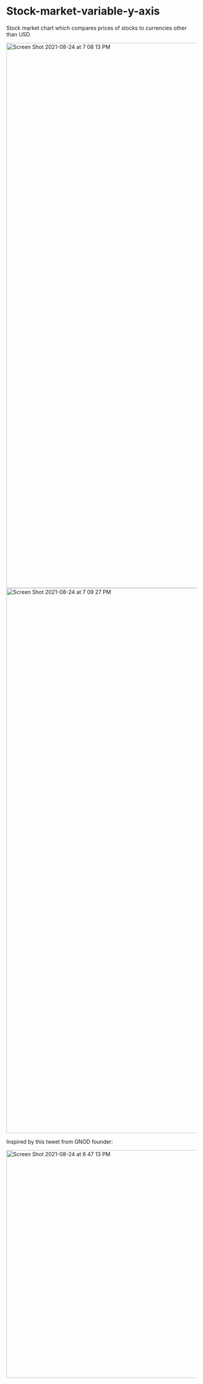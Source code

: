 # Stock-market-variable-y-axis

Stock market chart which compares prices of stocks to currencies other than USD. 

<img width="1440" alt="Screen Shot 2021-08-24 at 7 08 13 PM" src="https://user-images.githubusercontent.com/32463812/130701454-2993aa2c-6c07-4cc5-b4a2-2aa574f7cb8b.png">

<img width="1440" alt="Screen Shot 2021-08-24 at 7 09 27 PM" src="https://user-images.githubusercontent.com/32463812/130701520-1d665ebd-7cf3-46a0-be5d-5d9822b1a0cb.png">



Inspired by this tweet from GNOD founder: 

<img width="602" alt="Screen Shot 2021-08-24 at 6 47 13 PM" src="https://user-images.githubusercontent.com/32463812/130701324-baadd328-cbba-4bd5-b178-42de94d3c5a7.png">



